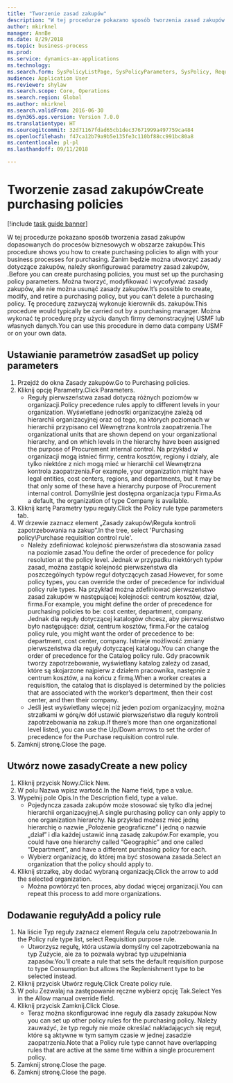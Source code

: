 ```yaml
--- 
title: "Tworzenie zasad zakupów"
description: "W tej procedurze pokazano sposób tworzenia zasad zakupów dopasowanych do procesów biznesowych w obszarze zakupów."
author: mkirknel
manager: AnnBe
ms.date: 8/29/2018
ms.topic: business-process
ms.prod: 
ms.service: dynamics-ax-applications
ms.technology: 
ms.search.form: SysPolicyListPage, SysPolicyParameters, SysPolicy, RequisitionPurposeRule
audience: Application User
ms.reviewer: shylaw
ms.search.scope: Core, Operations
ms.search.region: Global
ms.author: mkirknel
ms.search.validFrom: 2016-06-30
ms.dyn365.ops.version: Version 7.0.0
ms.translationtype: HT
ms.sourcegitcommit: 32d71167fdad65cb1dec37671999a497759ca484
ms.openlocfilehash: f47ca12b79a9b5e135fe3c110bf88cc991bc80a8
ms.contentlocale: pl-pl
ms.lasthandoff: 09/11/2018

---
```

# <a name="create-purchasing-policies"></a><span data-ttu-id="662f8-103">Tworzenie zasad zakupów</span><span class="sxs-lookup"><span data-stu-id="662f8-103">Create purchasing policies</span></span>

[!include [task guide banner](../../includes/task-guide-banner.md)]

<span data-ttu-id="662f8-104">W tej procedurze pokazano sposób tworzenia zasad zakupów dopasowanych do procesów biznesowych w obszarze zakupów.</span><span class="sxs-lookup"><span data-stu-id="662f8-104">This procedure shows you how to create purchasing policies to align with your business processes for purchasing.</span></span> <span data-ttu-id="662f8-105">Zanim będzie można utworzyć zasady dotyczące zakupów, należy skonfigurować parametry zasad zakupów, .</span><span class="sxs-lookup"><span data-stu-id="662f8-105">Before you can create purchasing policies, you must set up the purchasing policy parameters.</span></span> <span data-ttu-id="662f8-106">Można tworzyć, modyfikować i wycofywać zasady zakupów, ale nie można usunąć zasady zakupów.</span><span class="sxs-lookup"><span data-stu-id="662f8-106">It’s possible to create, modify, and retire a purchasing policy, but you can’t delete a purchasing policy.</span></span> <span data-ttu-id="662f8-107">Tę procedurę zazwyczaj wykonuje kierownik ds. zakupów.</span><span class="sxs-lookup"><span data-stu-id="662f8-107">This procedure would typically be carried out by a purchasing manager.</span></span> <span data-ttu-id="662f8-108">Można wykonać tę procedurę przy użyciu danych firmy demonstracyjnej USMF lub własnych danych.</span><span class="sxs-lookup"><span data-stu-id="662f8-108">You can use this procedure in demo data company USMF or on your own data.</span></span>


## <a name="set-up-policy-parameters"></a><span data-ttu-id="662f8-109">Ustawianie parametrów zasad</span><span class="sxs-lookup"><span data-stu-id="662f8-109">Set up policy parameters</span></span>
1. <span data-ttu-id="662f8-110">Przejdź do okna Zasady zakupów.</span><span class="sxs-lookup"><span data-stu-id="662f8-110">Go to Purchasing policies.</span></span>
2. <span data-ttu-id="662f8-111">Kliknij opcję Parametry.</span><span class="sxs-lookup"><span data-stu-id="662f8-111">Click Parameters.</span></span>
    * <span data-ttu-id="662f8-112">Reguły pierwszeństwa zasad dotyczą różnych poziomów w organizacji.</span><span class="sxs-lookup"><span data-stu-id="662f8-112">Policy precedence rules apply to different levels in your organization.</span></span> <span data-ttu-id="662f8-113">Wyświetlane jednostki organizacyjne zależą od hierarchii organizacyjnej oraz od tego, na których poziomach w hierarchii przypisano cel Wewnętrzna kontrola zaopatrzenia.</span><span class="sxs-lookup"><span data-stu-id="662f8-113">The organizational units that are shown depend on your organizational hierarchy, and on which levels in the hierarchy have been assigned the purpose of Procurement internal control.</span></span> <span data-ttu-id="662f8-114">Na przykład w organizacji mogą istnieć firmy, centra kosztów, regiony i działy, ale tylko niektóre z nich mogą mieć w hierarchii cel Wewnętrzna kontrola zaopatrzenia.</span><span class="sxs-lookup"><span data-stu-id="662f8-114">For example, your organization might have legal entities, cost centers, regions, and departments, but it may be that only some of these have a hierarchy purpose of Procurement internal control.</span></span> <span data-ttu-id="662f8-115">Domyślnie jest dostępna organizacja typu Firma.</span><span class="sxs-lookup"><span data-stu-id="662f8-115">As a default, the organization of type Company is available.</span></span>  
3. <span data-ttu-id="662f8-116">Kliknij kartę Parametry typu reguły.</span><span class="sxs-lookup"><span data-stu-id="662f8-116">Click the Policy rule type parameters tab.</span></span>
4. <span data-ttu-id="662f8-117">W drzewie zaznacz element „Zasady zakupów\Reguła kontroli zapotrzebowania na zakup”.</span><span class="sxs-lookup"><span data-stu-id="662f8-117">In the tree, select 'Purchasing policy\Purchase requisition control rule'.</span></span>
    * <span data-ttu-id="662f8-118">Należy zdefiniować kolejność pierwszeństwa dla stosowania zasad na poziomie zasad.</span><span class="sxs-lookup"><span data-stu-id="662f8-118">You define the order of precedence for policy resolution at the policy level.</span></span> <span data-ttu-id="662f8-119">Jednak w przypadku niektórych typów zasad, można zastąpić kolejność pierwszeństwa dla poszczególnych typów reguł dotyczących zasad.</span><span class="sxs-lookup"><span data-stu-id="662f8-119">However, for some policy types, you can override the order of precedence for individual policy rule types.</span></span> <span data-ttu-id="662f8-120">Na przykład można zdefiniować pierwszeństwo zasad zakupów w następującej kolejności: centrum kosztów, dział, firma.</span><span class="sxs-lookup"><span data-stu-id="662f8-120">For example, you might define the order of precedence for purchasing policies to be: cost center, department, company.</span></span> <span data-ttu-id="662f8-121">Jednak dla reguły dotyczącej katalogów chcesz, aby pierwszeństwo było następujące: dział, centrum kosztów, firma.</span><span class="sxs-lookup"><span data-stu-id="662f8-121">For the catalog policy rule, you might want the order of precedence to be: department, cost center, company.</span></span> <span data-ttu-id="662f8-122">Istnieje możliwość zmiany pierwszeństwa dla reguły dotyczącej katalogu.</span><span class="sxs-lookup"><span data-stu-id="662f8-122">You can change the order of precedence for the Catalog policy rule.</span></span> <span data-ttu-id="662f8-123">Gdy pracownik tworzy zapotrzebowanie, wyświetlany katalog zależy od zasad, które są skojarzone najpierw z działem pracownika, następnie z centrum kosztów, a na końcu z firmą.</span><span class="sxs-lookup"><span data-stu-id="662f8-123">When a worker creates a requisition, the catalog that is displayed is determined by the policies that are associated with the worker’s department, then their cost center, and then their company.</span></span>  
    * <span data-ttu-id="662f8-124">Jeśli jest wyświetlany więcej niż jeden poziom organizacyjny, można strzałkami w górę/w dół ustawić pierwszeństwo dla reguły kontroli zapotrzebowania na zakup.</span><span class="sxs-lookup"><span data-stu-id="662f8-124">If there’s more than one organizational level listed, you can use the Up/Down arrows to set the order of precedence for the Purchase requisition control rule.</span></span>  
5. <span data-ttu-id="662f8-125">Zamknij stronę.</span><span class="sxs-lookup"><span data-stu-id="662f8-125">Close the page.</span></span>

## <a name="create-a-new-policy"></a><span data-ttu-id="662f8-126">Utwórz nowe zasady</span><span class="sxs-lookup"><span data-stu-id="662f8-126">Create a new policy</span></span>
1. <span data-ttu-id="662f8-127">Kliknij przycisk Nowy.</span><span class="sxs-lookup"><span data-stu-id="662f8-127">Click New.</span></span>
2. <span data-ttu-id="662f8-128">W polu Nazwa wpisz wartość.</span><span class="sxs-lookup"><span data-stu-id="662f8-128">In the Name field, type a value.</span></span>
3. <span data-ttu-id="662f8-129">Wypełnij pole Opis.</span><span class="sxs-lookup"><span data-stu-id="662f8-129">In the Description field, type a value.</span></span>
    * <span data-ttu-id="662f8-130">Pojedyncza zasada zakupów może stosować się tylko dla jednej hierarchii organizacyjnej.</span><span class="sxs-lookup"><span data-stu-id="662f8-130">A single purchasing policy can only apply to one organization hierarchy.</span></span> <span data-ttu-id="662f8-131">Na przykład możesz mieć jedną hierarchię o nazwie „Położenie geograficzne” i jedną o nazwie „dział” i dla każdej ustawić inną zasadę zakupów.</span><span class="sxs-lookup"><span data-stu-id="662f8-131">For example, you could have one hierarchy called “Geographic” and one called “Department”, and have a different purchasing policy for each.</span></span>  
    * <span data-ttu-id="662f8-132">Wybierz organizację, do której ma być stosowana zasada.</span><span class="sxs-lookup"><span data-stu-id="662f8-132">Select an organization that the policy should apply to.</span></span>  
4. <span data-ttu-id="662f8-133">Kliknij strzałkę, aby dodać wybraną organizację.</span><span class="sxs-lookup"><span data-stu-id="662f8-133">Click the arrow to add the selected organization.</span></span>
    * <span data-ttu-id="662f8-134">Można powtórzyć ten proces, aby dodać więcej organizacji.</span><span class="sxs-lookup"><span data-stu-id="662f8-134">You can repeat this process to add more organizations.</span></span>  

## <a name="add-a-policy-rule"></a><span data-ttu-id="662f8-135">Dodawanie reguły</span><span class="sxs-lookup"><span data-stu-id="662f8-135">Add a policy rule</span></span>
1. <span data-ttu-id="662f8-136">Na liście Typ reguły zaznacz element Reguła celu zapotrzebowania.</span><span class="sxs-lookup"><span data-stu-id="662f8-136">In the Policy rule type list, select Requisition purpose rule.</span></span>
    * <span data-ttu-id="662f8-137">Utworzysz regułę, która ustawia domyślny cel zapotrzebowania na typ Zużycie, ale za to pozwala wybrać typ uzupełniania zapasów.</span><span class="sxs-lookup"><span data-stu-id="662f8-137">You’ll create a rule that sets the default requisition purpose to type Consumption but allows the Replenishment type to be selected instead.</span></span>  
2. <span data-ttu-id="662f8-138">Kliknij przycisk Utwórz regułę.</span><span class="sxs-lookup"><span data-stu-id="662f8-138">Click Create policy rule.</span></span>
3. <span data-ttu-id="662f8-139">W polu Zezwalaj na zastępowanie ręczne wybierz opcję Tak.</span><span class="sxs-lookup"><span data-stu-id="662f8-139">Select Yes in the Allow manual override field.</span></span>
4. <span data-ttu-id="662f8-140">Kliknij przycisk Zamknij.</span><span class="sxs-lookup"><span data-stu-id="662f8-140">Click Close.</span></span>
    * <span data-ttu-id="662f8-141">Teraz można skonfigurować inne reguły dla zasady zakupów.</span><span class="sxs-lookup"><span data-stu-id="662f8-141">Now you can set up other policy rules for the purchasing policy.</span></span>   <span data-ttu-id="662f8-142">Należy zauważyć, że typ reguły nie może określać nakładających się reguł, które są aktywne w tym samym czasie w jednej zasadzie zaopatrzenia.</span><span class="sxs-lookup"><span data-stu-id="662f8-142">Note that a Policy rule type cannot have overlapping rules that are active at the same time within a single procurement policy.</span></span>  
5. <span data-ttu-id="662f8-143">Zamknij stronę.</span><span class="sxs-lookup"><span data-stu-id="662f8-143">Close the page.</span></span>
6. <span data-ttu-id="662f8-144">Zamknij stronę.</span><span class="sxs-lookup"><span data-stu-id="662f8-144">Close the page.</span></span>


